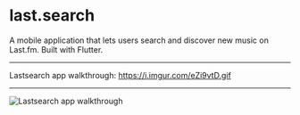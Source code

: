# last.search

A mobile application that lets users search and discover new music on Last.fm. Built with Flutter.
***
Lastsearch app walkthrough: https://i.imgur.com/eZi9vtD.gif
***
![](https://i.imgur.com/eZi9vtD.gif "Lastsearch app walkthrough")
